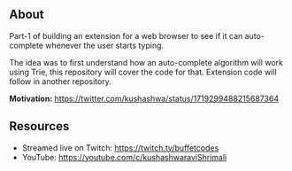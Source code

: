 ## About

Part-1 of building an extension for a web browser to see if it can auto-complete whenever the user starts typing.

The idea was to first understand how an auto-complete algorithm will work using Trie, this repository will cover the code for that. Extension code will follow in another repository.

**Motivation:** https://twitter.com/kushashwa/status/1719299488215687364

## Resources

* Streamed live on Twitch: https://twitch.tv/buffetcodes
* YouTube: https://youtube.com/c/kushashwaraviShrimali
